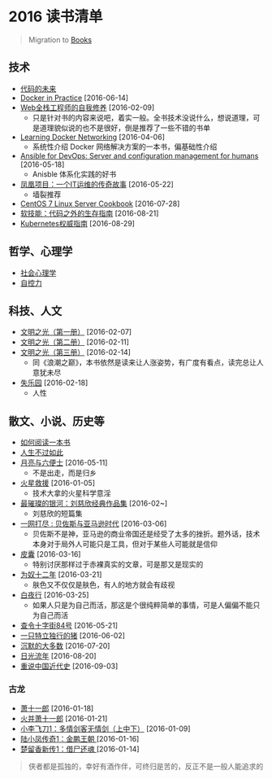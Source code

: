 # 2016 读书清单

> Migration to [Books](https://github.com/opskumu/issues/labels/Books)

## 技术

* [代码的未来](http://book.douban.com/subject/24536403/)
* [Docker in Practice](https://book.douban.com/subject/26811206/) [2016-06-14]
* [Web全栈工程师的自我修养](http://book.douban.com/subject/26598045/) [2016-02-09]
    * 只是针对书的内容来说吧，着实一般。全书技术没说什么，想说道理，可是道理貌似说的也不是很好，倒是推荐了一些不错的书单
* [Learning Docker Networking](https://book.douban.com/subject/26740778/) [2016-04-06]
    * 系统性介绍 Docker 网络解决方案的一本书，偏基础性介绍
* [Ansible for DevOps: Server and configuration management for humans](https://book.douban.com/subject/26643234/) [2016-05-18]
    * Anisble 体系化实践的好书
* [凤凰项目：一个IT运维的传奇故事](https://book.douban.com/subject/26644070/) [2016-05-22]
    * 墙裂推荐
* [CentOS 7 Linux Server Cookbook](https://book.douban.com/subject/26729246/) [2016-07-28]
* [软技能：代码之外的生存指南](https://book.douban.com/subject/26835090/) [2016-08-21]
* [Kubernetes权威指南](https://book.douban.com/subject/26689184/) [2016-08-29]

## 哲学、心理学

* [社会心理学](http://book.douban.com/subject/1476651/)
* [自控力](http://book.douban.com/subject/10786473/)

## 科技、人文

* [文明之光（第一册）](http://book.douban.com/subject/25902942/) [2016-02-07]
* [文明之光（第二册）](http://book.douban.com/subject/25902222/) [2016-02-11]
* [文明之光（第三册）](http://book.douban.com/subject/26275177/) [2016-02-14]
    * 同《浪潮之巅》，本书依然是读来让人涨姿势，有广度有看点，读完总让人意犹未尽
* [失乐园](http://book.douban.com/subject/1008074/) [2016-02-18]
    * 人性

## 散文、小说、历史等

* [如何阅读一本书](http://book.douban.com/subject/1013208/)
* [人生不过如此](http://book.douban.com/subject/1987453/)
* [月亮与六便士](https://book.douban.com/subject/1858513/) [2016-05-11]
    * 不是出走，而是归乡
* [火星救援](http://book.douban.com/subject/26586492/) [2016-01-05]
    * 技术大拿的火星科学意淫
* [最璀璨的银河：刘慈欣经典作品集](http://www.duokan.com/book/66020) [2016-02~]
    * 刘慈欣的短篇集
* [一网打尽 : 贝佐斯与亚马逊时代](https://book.douban.com/subject/25766700/) [2016-03-06]
    * 贝佐斯不是神，亚马逊的商业帝国还是经受了太多的挫折。题外话，技术本身对于局外人可能只是工具，但对于某些人可能就是信仰
* [皮囊](https://book.douban.com/subject/26278687/) [2016-03-16]
    * 特别讨厌那样过于赤裸真实的文章，可是那又是现实的
* [为奴十二年](https://book.douban.com/subject/25768151/) [2016-03-21]
    * 肤色又不仅仅是肤色，有人的地方就会有歧视
* [白夜行](https://book.douban.com/subject/3259440/) [2016-03-25]
    * 如果人只是为自己而活，那这是个很纯粹简单的事情，可是人偏偏不能只为自己而活
* [查令十字街84号](https://book.douban.com/subject/1316648/) [2016-05-21]
* [一只特立独行的猪](https://book.douban.com/subject/1767945/) [2016-06-02]
* [沉默的大多数](https://book.douban.com/subject/1054685/) [2016-07-20]
* [日光流年](https://book.douban.com/subject/10484055/) [2016-08-20]
* [重说中国近代史](https://book.douban.com/subject/10472702/) [2016-09-03]

### 古龙

* [萧十一郎](http://book.douban.com/subject/21778489/) [2016-01-18]
* [火并萧十一郎](http://book.douban.com/subject/1738644/) [2016-01-21]
* [小李飞刀1：多情剑客无情剑（上中下）](http://book.douban.com/subject/20397330/) [2016-01-09]
* [陆小凤传奇1：金鹏王朝 ](http://book.douban.com/subject/20516999/) [2016-01-16]
* [楚留香新传1：借尸还魂 ](http://book.douban.com/subject/20397334/) [2016-01-14]

> 侠者都是孤独的，幸好有酒作伴，可终归是苦的，反正不是一般人能追求的
